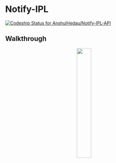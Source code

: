 # Notify-IPL
[![Codeship Status for AnshulHedau/Notify-IPL-API](https://app.codeship.com/projects/56692520-3f11-0137-aa6e-6603ad169a8c/status?branch=master)](https://app.codeship.com/projects/335527)
## Walkthrough
<p align = "center"><img src="https://github.com/AnshulHedau/NotifyIPLApp/blob/master/screenshots/walkthrough.gif" align = "center" width="30%"></img></p>
